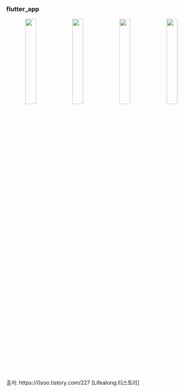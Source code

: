### flutter_app
<p align="center">  
    <img src="https://github.com/JinhoMo/OCR_Project/assets/82569171/2c18399c-8986-4575-9e90-59095b954da1" align="center" width="24%">  
    <img src="https://github.com/JinhoMo/OCR_Project/assets/82569171/550c3dff-8e66-418c-b99d-8273cbe60d73" align="center" width="24%">  
    <img src="https://github.com/JinhoMo/OCR_Project/assets/82569171/c055c629-ae1a-42dc-adc3-5fdefd02a928" align="center" width="24%">  
    <img src="https://github.com/JinhoMo/OCR_Project/assets/82569171/cfad3592-54b2-45bb-9523-3f1f13058d41" align="center" width="24%">  
</p>
출처: https://0soo.tistory.com/227 [Lifealong:티스토리]
